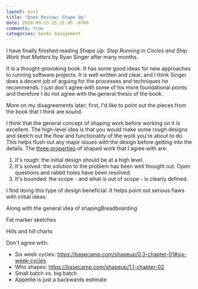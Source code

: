 ```yaml
---
layout: post
title: "Book Review: Shape Up"
date: 2020-09-13 15:31:45 -0700
comments: true
categories: books management
---
```


I have finally finished reading _Shape Up: Stop Running in Circles and Ship Work that Matters_ by Ryan Singer after many months.

It is a thought-provoking book. It has some good ideas for new approaches to running software projects. It is well written and clear, and I think Singer does a decent job of arguing for the processes and techniques he recommends. I just don't agree with some of his more foundational points and therefore I do not agree with the general thesis of the book.

More on my disagreements later; first, I'd like to point out the pieces from the book that I think are sound.

I think that the general concept of shaping work before working on it is excellent. The high-level idea is that you would make some rough designs and sketch out the flow and functionality of the work you're about to do. This helps flush out any major issues with the design before getting into the details. The [three properties](https://basecamp.com/shapeup/1.1-chapter-02#property-1-its-rough) of shaped work that I agree with are:

1. It's rough: the initial design should be at a high level.
2. It's solved: the solution to the problem has been well thought out. Open questions and rabbit holes have been resolved.
3. It's bounded: the scope - and what is out of scope - is clearly defined.

I find doing this type of design beneficial. It helps point out serious flaws with initial ideas.

Along with the general idea of shapingBreadboarding

Fat marker sketches

Hills and hill charts

Don't agree with:
- Six week cycles: https://basecamp.com/shapeup/0.3-chapter-01#six-week-cycles
- Who shapes: https://basecamp.com/shapeup/1.1-chapter-02
- Small batch vs. big batch
- Appetite is just a backwards estimate